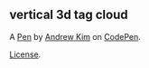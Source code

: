 vertical 3d tag cloud
---------------------


A [Pen](https://codepen.io/akinhwan/pen/MEwgBv) by [Andrew Kim](https://codepen.io/akinhwan) on [CodePen](https://codepen.io).

[License](https://codepen.io/akinhwan/pen/MEwgBv/license).
